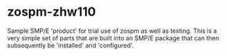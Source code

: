 # zospm-zhw110

Sample SMP/E 'product' for trial use of zospm as well as testing.
This is a very simple set of parts that are built into an SMP/E package
that can then subsequently be 'installed' and 'configured'.
